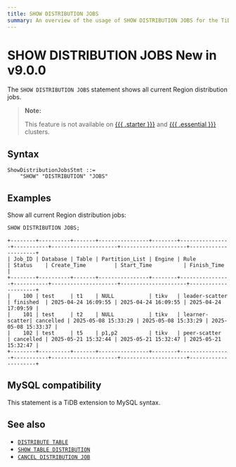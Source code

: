 ```yaml
---
title: SHOW DISTRIBUTION JOBS
summary: An overview of the usage of SHOW DISTRIBUTION JOBS for the TiDB database.
---
```


# SHOW DISTRIBUTION JOBS <span class="version-mark">New in v9.0.0</span>

The `SHOW DISTRIBUTION JOBS` statement shows all current Region distribution jobs.

> **Note:**
>
> This feature is not available on [{{{ .starter }}}](https://docs.pingcap.com/tidbcloud/select-cluster-tier#tidb-cloud-serverless) and [{{{ .essential }}}](https://docs.pingcap.com/tidbcloud/select-cluster-tier#essential) clusters.

## Syntax

```ebnf+diagram
ShowDistributionJobsStmt ::=
    "SHOW" "DISTRIBUTION" "JOBS"
```

## Examples

Show all current Region distribution jobs:

```sql
SHOW DISTRIBUTION JOBS;
```

```
+--------+----------+-------+----------------+--------+----------------+-----------+---------------------+---------------------+---------------------+
| Job_ID | Database | Table | Partition_List | Engine | Rule           | Status    | Create_Time         | Start_Time          | Finish_Time         |
+--------+----------+-------+----------------+--------+----------------+-----------+---------------------+---------------------+---------------------+
|    100 | test     | t1    | NULL           | tikv   | leader-scatter | finished  | 2025-04-24 16:09:55 | 2025-04-24 16:09:55 | 2025-04-24 17:09:59 |
|    101 | test     | t2    | NULL           | tikv   | learner-scatter| cancelled | 2025-05-08 15:33:29 | 2025-05-08 15:33:29 | 2025-05-08 15:33:37 |
|    102 | test     | t5    | p1,p2          | tikv   | peer-scatter   | cancelled | 2025-05-21 15:32:44 | 2025-05-21 15:32:47 | 2025-05-21 15:32:47 |
+--------+----------+-------+----------------+--------+----------------+-----------+---------------------+---------------------+---------------------+
```

## MySQL compatibility

This statement is a TiDB extension to MySQL syntax.

## See also

- [`DISTRIBUTE TABLE`](/sql-statements/sql-statement-distribute-table.md)
- [`SHOW TABLE DISTRIBUTION`](/sql-statements/sql-statement-show-table-distribution.md)
- [`CANCEL DISTRIBUTION JOB`](/sql-statements/sql-statement-cancel-distribution-job.md)